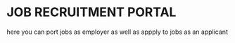 # JOB RECRUITMENT PORTAL
 here you can port jobs as employer as well as appply to jobs as an applicant
